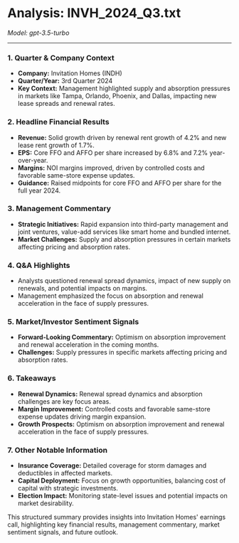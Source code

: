 # Analysis: INVH_2024_Q3.txt

*Model: gpt-3.5-turbo*

---

### 1. Quarter & Company Context
- **Company:** Invitation Homes (INDH)
- **Quarter/Year:** 3rd Quarter 2024
- **Key Context:** Management highlighted supply and absorption pressures in markets like Tampa, Orlando, Phoenix, and Dallas, impacting new lease spreads and renewal rates.

### 2. Headline Financial Results
- **Revenue:** Solid growth driven by renewal rent growth of 4.2% and new lease rent growth of 1.7%.
- **EPS:** Core FFO and AFFO per share increased by 6.8% and 7.2% year-over-year.
- **Margins:** NOI margins improved, driven by controlled costs and favorable same-store expense updates.
- **Guidance:** Raised midpoints for core FFO and AFFO per share for the full year 2024.

### 3. Management Commentary
- **Strategic Initiatives:** Rapid expansion into third-party management and joint ventures, value-add services like smart home and bundled internet.
- **Market Challenges:** Supply and absorption pressures in certain markets affecting pricing and absorption rates.

### 4. Q&A Highlights
- Analysts questioned renewal spread dynamics, impact of new supply on renewals, and potential impacts on margins.
- Management emphasized the focus on absorption and renewal acceleration in the face of supply pressures.

### 5. Market/Investor Sentiment Signals
- **Forward-Looking Commentary:** Optimism on absorption improvement and renewal acceleration in the coming months.
- **Challenges:** Supply pressures in specific markets affecting pricing and absorption rates.

### 6. Takeaways
- **Renewal Dynamics:** Renewal spread dynamics and absorption challenges are key focus areas.
- **Margin Improvement:** Controlled costs and favorable same-store expense updates driving margin expansion.
- **Growth Prospects:** Optimism on absorption improvement and renewal acceleration in the face of supply pressures.

### 7. Other Notable Information
- **Insurance Coverage:** Detailed coverage for storm damages and deductibles in affected markets.
- **Capital Deployment:** Focus on growth opportunities, balancing cost of capital with strategic investments.
- **Election Impact:** Monitoring state-level issues and potential impacts on market desirability.

This structured summary provides insights into Invitation Homes' earnings call, highlighting key financial results, management commentary, market sentiment signals, and future outlook.